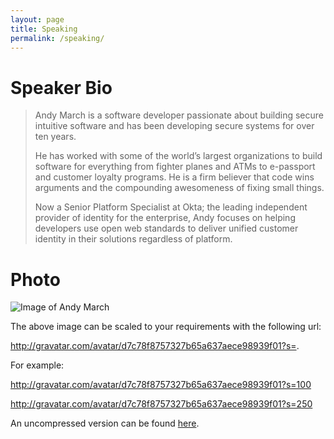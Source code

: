```yaml
---
layout: page
title: Speaking
permalink: /speaking/
---
```


# Speaker Bio

> Andy March is a software developer passionate about building secure intuitive software and has been developing secure systems for over ten years. 
> 
> He has worked with some of the world’s largest organizations to build software for everything from fighter planes and ATMs to e-passport and customer loyalty programs. He is a firm believer that code wins arguments and the compounding awesomeness of fixing small things. 
> 
> Now a Senior Platform Specialist at Okta; the leading independent provider of identity for the enterprise, Andy focuses on helping developers use open web standards to deliver unified customer identity in their solutions regardless of platform.
    
# Photo

![Image of Andy
March](http://gravatar.com/avatar/d7c78f8757327b65a637aece98939f01?s=200)

The above image can be scaled to your requirements with the following url:

http://gravatar.com/avatar/d7c78f8757327b65a637aece98939f01?s=<your preferred size>.

For example:

http://gravatar.com/avatar/d7c78f8757327b65a637aece98939f01?s=100

http://gravatar.com/avatar/d7c78f8757327b65a637aece98939f01?s=250

An uncompressed version can be found [here](/assets/img/andymarch-speakerheadshot-uncompressed.jpg).
